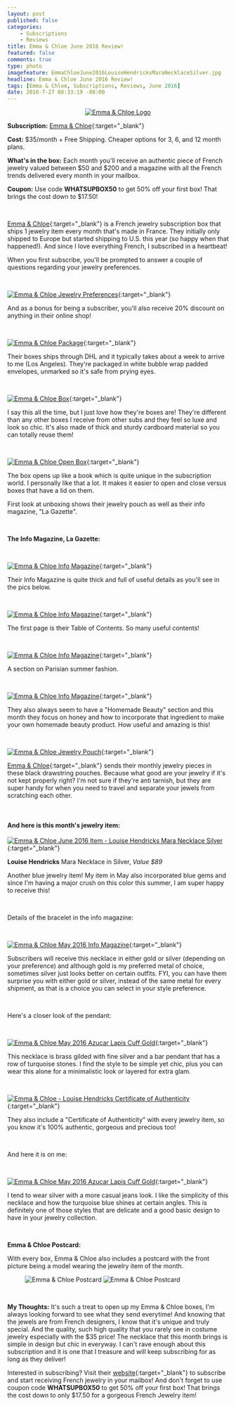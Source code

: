 ```yaml
---
layout: post
published: false
categories: 
    - Subscriptions
    - Reviews
title: Emma & Chloe June 2016 Review!
featured: false
comments: true
type: photo
imagefeature: EmmaChloeJune2016LouiseHendricksMaraNecklaceSilver.jpg
headline: Emma & Chloe June 2016 Review!
tags: [Emma & Chloe, Subscriptions, Reviews, June 2016]
date: 2016-7-27 08:33:19 -08:00
---
```


<center><a href="http://www.emma-chloe.com/us/" target="_blank">
<img src="/images/Emma-Chloe-Logo.png" border="0" style="border:none;max-width:100%;" alt="Emma & Chloe Logo" />
</a></center>

**Subscription:** [Emma & Chloe](http://www.emma-chloe.com/us/){:target="_blank"}

**Cost:** $35/month + Free Shipping. Cheaper options for 3, 6, and 12 month plans.

**What's in the box:** Each month you'll receive an authentic piece of French jewelry valued between $50 and $200 and a magazine with all the French trends delivered every month in your mailbox.

**Coupon:** Use code **WHATSUPBOX50** to get 50% off your first box! That brings the cost down to $17.50!

<br>

[Emma & Chloe](http://www.emma-chloe.com/us/){:target="_blank"} is a French jewelry subscription box that ships 1 jewelry item every month that's made in France. They initially only shipped to Europe but started shipping to U.S. this year (so happy when that happened!). And since I love everything French, I subscribed in a heartbeat!

When you first subscribe, you'll be prompted to answer a couple of questions regarding your jewelry preferences.

<br>

[![Emma & Chloe Jewelry Preferences](http://whatsupmailbox.com/images/Emma-Chloe-Jewelry-Preferences.png)](http://www.emma-chloe.com/us/){:target="_blank"}

And as a bonus for being a subscriber, you'll also receive 20% discount on anything in their online shop!

<br>

[![Emma & Chloe Package](http://whatsupmailbox.com/images/EmmaChloeJune2016Package.jpg)](http://www.emma-chloe.com/us/){:target="_blank"}

Their boxes ships through DHL and it typically takes about a week to arrive to me (Los Angeles). They're packaged in white bubble wrap padded envelopes, unmarked so it's safe from prying eyes.

<br>

[![Emma & Chloe Box](http://whatsupmailbox.com/images/EmmaChloeJune2016Box.jpg)](http://www.emma-chloe.com/us/){:target="_blank"}

I say this all the time, but I just love how they're boxes are! They're different than any other boxes I receive from other subs and they feel so luxe and look so chic. It's also made of thick and sturdy cardboard material so you can totally reuse them!

<br>

[![Emma & Chloe Open Box](http://whatsupmailbox.com/images/EmmaChloeJune2016OpenBox.jpg)](http://www.emma-chloe.com/us/){:target="_blank"}
 
The box opens up like a book which is quite unique in the subscription world. I personally like that a lot. It makes it easier to open and close versus boxes that have a lid on them.

First look at unboxing shows their jewelry pouch as well as their info magazine, "La Gazette".

<br>

**The Info Magazine, La Gazette:**

<br>

[![Emma & Chloe Info Magazine](http://whatsupmailbox.com/images/EmmaChloeJune2016InfoMagazine.jpg)](http://www.emma-chloe.com/us/){:target="_blank"}

Their Info Magazine is quite thick and full of useful details as you'll see in the pics below.

<br>

[![Emma & Chloe Info Magazine](http://whatsupmailbox.com/images/EmmaChloeJune2016InfoMagazine2.jpg)](http://www.emma-chloe.com/us/){:target="_blank"}

The first page is their Table of Contents. So many useful contents!

<br>

[![Emma & Chloe Info Magazine](http://whatsupmailbox.com/images/EmmaChloeJune2016InfoMagazine3.jpg)](http://www.emma-chloe.com/us/){:target="_blank"}

A section on Parisian summer fashion.

<br>

[![Emma & Chloe Info Magazine](http://whatsupmailbox.com/images/EmmaChloeJune2016InfoMagazine4.jpg)](http://www.emma-chloe.com/us/){:target="_blank"}

They also always seem to have a "Homemade Beauty" section and this month they focus on honey and how to incorporate that ingredient to make your own homemade beauty product. How useful and amazing is this!

<br>

[![Emma & Chloe Jewelry Pouch](http://whatsupmailbox.com/images/EmmaChloeJune2016LouiseHendricksJewelryPouch.jpg)](http://www.emma-chloe.com/us/){:target="_blank"}

[Emma & Chloe](http://www.emma-chloe.com/us/){:target="_blank"} sends their monthly jewelry pieces in these black drawstring pouches. Because what good are your jewelry if it's not kept properly right? I'm not sure if they're anti tarnish, but they are super handy for when you need to travel and separate your jewels from scratching each other.

<br>

<H4>And here is this month's jewelry item:</H4>

[![Emma & Chloe June 2016 Item - Louise Hendricks Mara Necklace Silver](http://whatsupmailbox.com/images/EmmaChloeJune2016LouiseHendricksMaraNecklaceSilver.jpg)](http://www.emma-chloe.com/us/){:target="_blank"}

**Louise Hendricks** Mara Necklace in Silver, *Value $89*

Another blue jewelry item! My item in May also incorporated blue gems and since I'm having a major crush on this color this summer, I am super happy to receive this!

<br>

Details of the bracelet in the info magazine:

<br>

[![Emma & Chloe May 2016 Info Magazine](http://whatsupmailbox.com/images/EmmaChloeJune2016InfoMagazine5.jpg)](http://www.emma-chloe.com/us/){:target="_blank"}

Subscribers will receive this necklace in either gold or silver (depending on your preference) and although gold is my preferred metal of choice, sometimes silver just looks better on certain outfits. FYI, you can have them surprise you with either gold or silver, instead of the same metal for every shipment, as that is a choice you can select in your style preference.

<br>

Here's a closer look of the pendant:

<br>

[![Emma & Chloe May 2016 Azucar Lapis Cuff Gold](http://whatsupmailbox.com/images/EmmaChloeJune2016LouiseHendricksMaraNecklaceSilver2.jpg)](http://www.emma-chloe.com/us/){:target="_blank"}

This necklace is brass gilded with fine silver and a bar pendant that has a row of turquoise stones. I find the style to be simple yet chic, plus you can wear this alone for a minimalistic look or layered for extra glam.

<br>


[![Emma & Chloe - Louise Hendricks Certificate of Authenticity](http://whatsupmailbox.com/images/EmmaChloeJune2016LouiseHendricksCertificateOfAuthenticity.jpg)](http://www.emma-chloe.com/us/){:target="_blank"}

They also include a "Certificate of Authenticity" with every jewelry item, so you know it's 100% authentic, gorgeous and precious too!

<br>

And here it is on me:

<br>

[![Emma & Chloe May 2016 Azucar Lapis Cuff Gold](http://whatsupmailbox.com/images/EmmaChloeJune2016LouiseHendricksMaraNecklaceSilver3.jpg)](http://www.emma-chloe.com/us/){:target="_blank"}

I tend to wear silver with a more casual jeans look. I like the simplicity of this necklace and how the turquoise blue shines at certain angles. This is definitely one of those styles that are delicate and a good basic design to have in your jewelry collection.

<br>

**Emma & Chloe Postcard:**

With every box, Emma & Chloe also includes a postcard with the front picture being a model wearing the jewelry item of the month.

<figure class="half">
      <img src='/images/EmmaChloeJune2016Postcard.jpg' alt="Emma & Chloe Postcard" />
      <img src='/images/EmmaChloeJune2016Postcard2.jpg' alt="Emma & Chloe Postcard" />
</figure>

<br>

<i class="icon-exclamation-sign"></i> **My Thoughts:** It's such a treat to open up my Emma & Chloe boxes, I'm always looking forward to see what they send everytime! And knowing that the jewels are from French designers, I know that it's unique and truly special. And the quality, such high quality that you rarely see in costume jewelry especially with the $35 price! The necklace that this month brings is simple in design but chic in everyway. I can't rave enough about this subscription and it is one that I treasure and will keep subscribing for as long as they deliver!

Interested in subscribing? Visit their [website](http://www.emma-chloe.com/us/){:target="_blank"} to subscribe and start receiving French jewelry in your mailbox! And don't forget to use coupon code **WHATSUPBOX50** to get 50% off your first box! That brings the cost down to only $17.50 for a gorgeous French Jewelry item!
